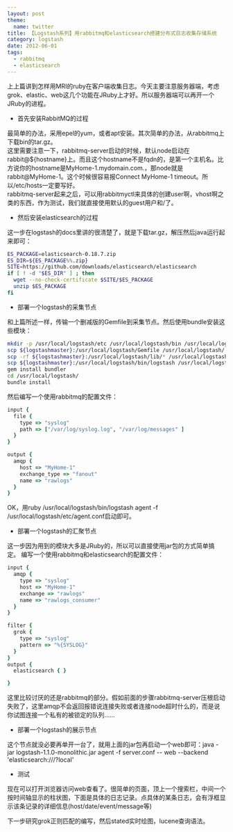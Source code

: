 ```yaml
---
layout: post
theme:
  name: twitter
title: 【Logstash系列】用rabbitmq和elasticsearch搭建分布式日志收集存储系统
category: logstash
date: 2012-06-01
tags:
  - rabbitmq
  - elasticsearch
---
```


上上篇讲到怎样用MRI的ruby在客户端收集日志。今天主要注意服务器端，考虑grok、elastic、web这几个功能在JRuby上才好。所以服务器端可以再开一个JRuby的进程。

* 首先安装RabbitMQ的过程

最简单的办法，采用epel的yum，或者apt安装。其次简单的办法，从rabbitmq上下载bin的tar.gz。   
这里需要注意一下，rabbitmq-server启动的时候，默认node启动在rabbit@${hostname}上。而且这个hostname不是fqdn的，是第一个主机名。比方说你的hostname是MyHome-1.mydomain.com.，那node就是rabbit@MyHome-1。这个时候很容易报Connect MyHome-1 timeout。所以/etc/hosts一定要写好。    
rabbitmq-server起来之后，可以用rabbitmyctl来具体的创建user啊，vhost啊之类的东西，作为测试，我们就直接使用默认的guest用户和/了。

* 然后安装elasticsearch的过程

这一步在logstash的docs里讲的很清楚了，就是下载tar.gz，解压然后java运行起来即可：    
```bash
ES_PACKAGE=elasticsearch-0.18.7.zip
ES_DIR=${ES_PACKAGE%%.zip}
SITE=https://github.com/downloads/elasticsearch/elasticsearch
if [ ! -d "$ES_DIR" ] ; then
  wget --no-check-certificate $SITE/$ES_PACKAGE
  unzip $ES_PACKAGE
fi
```

* 部署一个logstash的采集节点

和上篇所述一样，传输一个删减版的Gemfile到采集节点。然后使用bundle安装这些模块：    
```bash
mkdir -p /usr/local/logstash/etc /usr/local/logstash/bin /usr/local/logstash/lib
scp ${logstashmaster}:/usr/local/logstash/Gemfile /usr/local/logstash/
scp -rf ${logstashmaster}:/usr/local/logstash/lib/* /usr/local/logstash/lib/
scp ${logstashmaster}:/usr/local/logstash/bin/logstash /usr/local/logstash/bin/
gem install bundler
cd /usr/local/logstash/
bundle install
```
然后编写一个使用rabbitmq的配置文件：
```ruby
input {
  file {
    type => "syslog"
    path => ["/var/log/syslog.log", "/var/log/messages" ]
  } 
}

output {
  amqp {
    host => "MyHome-1"
    exchange_type => "fanout"
    name => "rawlogs"
  }
}
```
OK，用ruby /usr/local/logstash/bin/logstash agent -f /usr/local/logstash/etc/agent.conf启动即可。

* 部署一个logstash的汇聚节点

这一步因为用到的模块大多是JRuby的，所以可以直接使用jar包的方式简单搞定。
编写一个使用rabbitmq和elasticsearch的配置文件：
```ruby
input {
  amqp {
    type => "syslog"
    host => "MyHome-1"
    exchange => "rawlogs"
    name => "rawlogs_consumer"
  }
}

filter {
  grok {
    type => "syslog"
    pattern => "%{SYSLOG}"
  }
}
output {
  elasticsearch { }

}
```
这里比较讨厌的还是rabbitmq的部分。假如前面的步骤rabbitmq-server压根启动失败了，这里amqp不会返回报错说连接失败或者连接node超时什么的，而是说你试图连接一个私有的被锁定的队列……

* 部署一个logstash的展示节点

这个节点就没必要再单开一台了，就用上面的jar包再启动一个web即可：java -jar logstash-1.1.0-monolithic.jar agent -f server.conf -- web --backend 'elasticsearch:///?local'

* 测试

现在可以打开浏览器访问web查看了。很简单的页面，顶上一个搜索栏，中间一个按时间轴显示的柱状图，下面是具体的日志记录。点具体的某条日志，会有浮框显示该条记录的详细信息(host/date/event/message等)

下一步研究grok正则匹配的编写，然后stated实时绘图，lucene查询语法。

